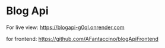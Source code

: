 # Blog Api

For live view: https://blogapi-g0ql.onrender.com

for frontend: https://github.com/AFantaccino/blogApiFrontend
